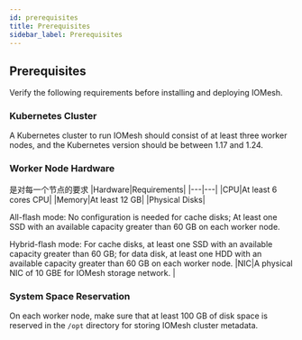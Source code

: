 ```yaml
---
id: prerequisites
title: Prerequisites
sidebar_label: Prerequisites
---
```


## Prerequisites

Verify the following requirements before installing and deploying IOMesh.

### Kubernetes Cluster
A Kubernetes cluster to run IOMesh should consist of at least three worker nodes, and the Kubernetes version should be between 1.17 and 1.24.

### Worker Node Hardware
是对每一个节点的要求
|Hardware|Requirements|
|---|---|
|CPU|At least 6 cores CPU|
|Memory|At least 12 GB|
|Physical Disks|<p>All-flash mode: No configuration is needed for cache disks; At least one SSD with an available capacity greater than 60 GB on each worker node.</p> <p>Hybrid-flash mode: For cache disks, at least one SSD with an available capacity greater than 60 GB; for data disk, at least one HDD with an available capacity greater than 60 GB on each worker node.
|NIC|A physical NIC of 10 GBE for IOMesh storage network. |

### System Space Reservation
On each worker node, make sure that at least 100 GB of disk space is reserved in the `/opt` directory for storing IOMesh cluster metadata.


